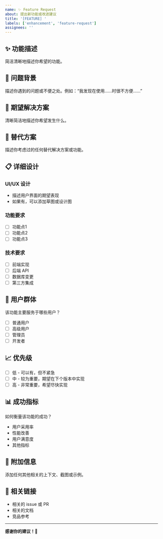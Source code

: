 ```yaml
---
name: ✨ Feature Request
about: 提出新功能或改进建议
title: '[FEATURE] '
labels: ['enhancement', 'feature-request']
assignees: ''
---
```


## ✨ 功能描述

简洁清晰地描述你希望的功能。

## 🤔 问题背景

描述你遇到的问题或不便之处。例如：“我发现在使用……时很不方便……”

## 🎯 期望解决方案

清晰简洁地描述你希望发生什么。

## 📝 替代方案

描述你考虑过的任何替代解决方案或功能。

## 📋 详细设计

### UI/UX 设计
- 描述用户界面的期望表现
- 如果有，可以添加草图或设计图

### 功能要求
- [ ] 功能点1
- [ ] 功能点2
- [ ] 功能点3

### 技术要求
- [ ] 前端实现
- [ ] 后端 API
- [ ] 数据库变更
- [ ] 第三方集成

## 👥 用户群体

该功能主要服务于哪些用户？
- [ ] 普通用户
- [ ] 高级用户
- [ ] 管理员
- [ ] 开发者

## 📈 优先级

- [ ] 低 - 可以有，但不紧急
- [ ] 中 - 较为重要，期望在下个版本中实现
- [ ] 高 - 非常重要，希望尽快实现

## 📊 成功指标

如何衡量该功能的成功？
- 用户采用率
- 性能改善
- 用户满意度
- 其他指标

## 📝 附加信息

添加任何其他相关的上下文、截图或示例。

## 🔗 相关链接

- 相关的 issue 或 PR
- 相关的文档
- 竞品参考

---

**感谢你的建议！🚀**